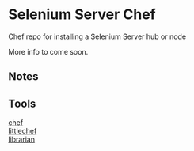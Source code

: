 # Selenium Server Chef

Chef repo for installing a Selenium Server hub or node

More info to come soon.

## Notes



## Tools
[chef](http://wiki.opscode.com/display/chef/Home)<br>
[littlechef](https://github.com/tobami/littlechef)<br>
[librarian](https://github.com/applicationsonline/librarian)